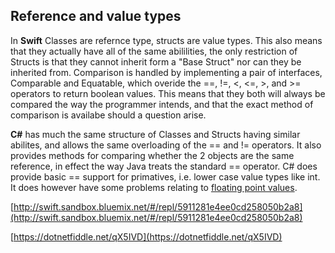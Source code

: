 ## Reference and value types
In **Swift** Classes are refernce type, structs are value types. This also means that they actually have all of the same abililities, the only restriction of Structs is that they cannot inherit form a "Base Struct" nor can they be inherited from.  Comparison is handled by implementing a pair of interfaces, Comparable and Equatable, which overide the ==, !=, <, <=, >, and >= operators to return boolean values.  This means that they both will always be compared the way the programmer intends, and that the exact method of comparison is availabe should a question arise.

**C#** has much the same structure of Classes and Structs having similar abilites, and allows the same overloading of the == and != operators. It also provides methods for comparing whether the 2 objects are the same reference, in effect the way Java treats the standard == operator.  C# does provide basic == support for primatives, i.e. lower case value types like int. It does however have some problems relating to [floating point values](https://docs.microsoft.com/en-us/dotnet/api/system.double?view=netframework-4.7).

[http://swift.sandbox.bluemix.net/#/repl/5911281e4ee0cd258050b2a8](http://swift.sandbox.bluemix.net/#/repl/5911281e4ee0cd258050b2a8)

[https://dotnetfiddle.net/qX5IVD](https://dotnetfiddle.net/qX5IVD)
